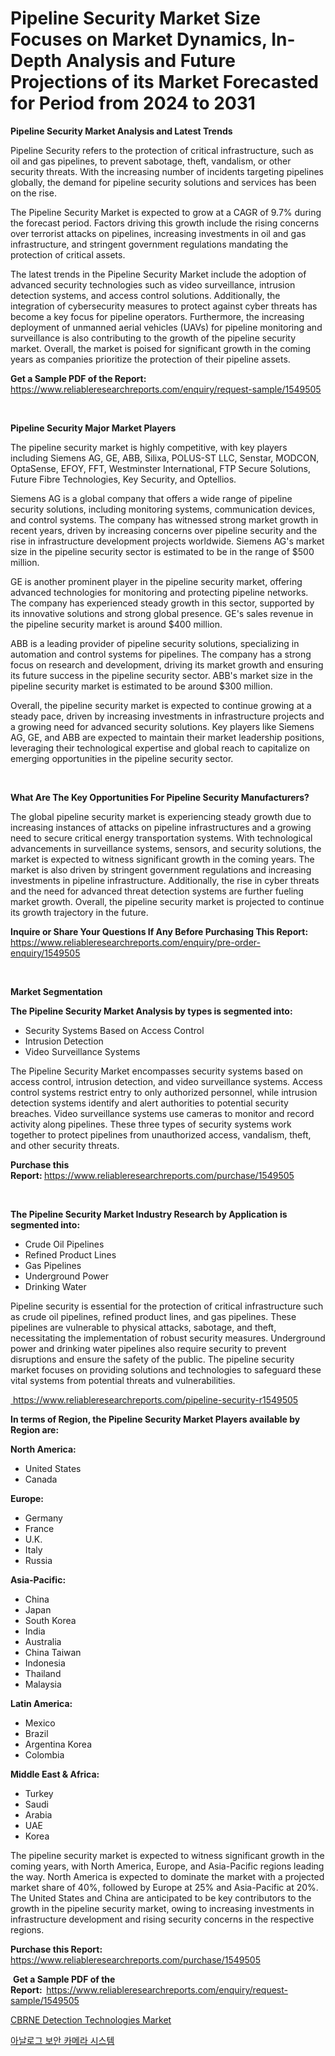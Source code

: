<p><h1>Pipeline Security Market Size Focuses on Market Dynamics, In-Depth Analysis and Future Projections of its Market Forecasted for Period from 2024 to 2031</h1></p><p><strong>Pipeline Security Market Analysis and Latest Trends</strong></p>
<p><p>Pipeline Security refers to the protection of critical infrastructure, such as oil and gas pipelines, to prevent sabotage, theft, vandalism, or other security threats. With the increasing number of incidents targeting pipelines globally, the demand for pipeline security solutions and services has been on the rise.</p><p>The Pipeline Security Market is expected to grow at a CAGR of 9.7% during the forecast period. Factors driving this growth include the rising concerns over terrorist attacks on pipelines, increasing investments in oil and gas infrastructure, and stringent government regulations mandating the protection of critical assets.</p><p>The latest trends in the Pipeline Security Market include the adoption of advanced security technologies such as video surveillance, intrusion detection systems, and access control solutions. Additionally, the integration of cybersecurity measures to protect against cyber threats has become a key focus for pipeline operators. Furthermore, the increasing deployment of unmanned aerial vehicles (UAVs) for pipeline monitoring and surveillance is also contributing to the growth of the pipeline security market. Overall, the market is poised for significant growth in the coming years as companies prioritize the protection of their pipeline assets.</p></p>
<p><strong>Get a Sample PDF of the Report:&nbsp;</strong> <a href="https://www.reliableresearchreports.com/enquiry/request-sample/1549505">https://www.reliableresearchreports.com/enquiry/request-sample/1549505</a></p>
<p>&nbsp;</p>
<p><strong>Pipeline Security Major Market Players</strong></p>
<p><p>The pipeline security market is highly competitive, with key players including Siemens AG, GE, ABB, Silixa, POLUS-ST LLC, Senstar, MODCON, OptaSense, EFOY, FFT, Westminster International, FTP Secure Solutions, Future Fibre Technologies, Key Security, and Optellios.</p><p>Siemens AG is a global company that offers a wide range of pipeline security solutions, including monitoring systems, communication devices, and control systems. The company has witnessed strong market growth in recent years, driven by increasing concerns over pipeline security and the rise in infrastructure development projects worldwide. Siemens AG's market size in the pipeline security sector is estimated to be in the range of $500 million.</p><p>GE is another prominent player in the pipeline security market, offering advanced technologies for monitoring and protecting pipeline networks. The company has experienced steady growth in this sector, supported by its innovative solutions and strong global presence. GE's sales revenue in the pipeline security market is around $400 million.</p><p>ABB is a leading provider of pipeline security solutions, specializing in automation and control systems for pipelines. The company has a strong focus on research and development, driving its market growth and ensuring its future success in the pipeline security sector. ABB's market size in the pipeline security market is estimated to be around $300 million.</p><p>Overall, the pipeline security market is expected to continue growing at a steady pace, driven by increasing investments in infrastructure projects and a growing need for advanced security solutions. Key players like Siemens AG, GE, and ABB are expected to maintain their market leadership positions, leveraging their technological expertise and global reach to capitalize on emerging opportunities in the pipeline security sector.</p></p>
<p>&nbsp;</p>
<p><strong>What Are The Key Opportunities For Pipeline Security Manufacturers?</strong></p>
<p><p>The global pipeline security market is experiencing steady growth due to increasing instances of attacks on pipeline infrastructures and a growing need to secure critical energy transportation systems. With technological advancements in surveillance systems, sensors, and security solutions, the market is expected to witness significant growth in the coming years. The market is also driven by stringent government regulations and increasing investments in pipeline infrastructure. Additionally, the rise in cyber threats and the need for advanced threat detection systems are further fueling market growth. Overall, the pipeline security market is projected to continue its growth trajectory in the future.</p></p>
<p><strong>Inquire or Share Your Questions If Any Before Purchasing This Report:</strong> <a href="https://www.reliableresearchreports.com/enquiry/pre-order-enquiry/1549505">https://www.reliableresearchreports.com/enquiry/pre-order-enquiry/1549505</a></p>
<p>&nbsp;</p>
<p><strong>Market Segmentation</strong></p>
<p><strong>The Pipeline Security Market Analysis by types is segmented into:</strong></p>
<p><ul><li>Security Systems Based on Access Control</li><li>Intrusion Detection</li><li>Video Surveillance Systems</li></ul></p>
<p><p>The Pipeline Security Market encompasses security systems based on access control, intrusion detection, and video surveillance systems. Access control systems restrict entry to only authorized personnel, while intrusion detection systems identify and alert authorities to potential security breaches. Video surveillance systems use cameras to monitor and record activity along pipelines. These three types of security systems work together to protect pipelines from unauthorized access, vandalism, theft, and other security threats.</p></p>
<p><strong>Purchase this Report:&nbsp;</strong><a href="https://www.reliableresearchreports.com/purchase/1549505">https://www.reliableresearchreports.com/purchase/1549505</a></p>
<p>&nbsp;</p>
<p><strong>The Pipeline Security Market Industry Research by Application is segmented into:</strong></p>
<p><ul><li>Crude Oil Pipelines</li><li>Refined Product Lines</li><li>Gas Pipelines</li><li>Underground Power</li><li>Drinking Water</li></ul></p>
<p><p>Pipeline security is essential for the protection of critical infrastructure such as crude oil pipelines, refined product lines, and gas pipelines. These pipelines are vulnerable to physical attacks, sabotage, and theft, necessitating the implementation of robust security measures. Underground power and drinking water pipelines also require security to prevent disruptions and ensure the safety of the public. The pipeline security market focuses on providing solutions and technologies to safeguard these vital systems from potential threats and vulnerabilities.</p></p>
<p><a href="https://www.reliableresearchreports.com/pipeline-security-r1549505">&nbsp;https://www.reliableresearchreports.com/pipeline-security-r1549505</a></p>
<p><strong>In terms of Region, the Pipeline Security Market Players available by Region are:</strong></p>
<p>
    <p> <strong> North America: </strong>
        <ul>
            <li>United States</li>
            <li>Canada</li>
        </ul>
        </p> 
    <p> <strong> Europe: </strong>
        <ul>
            <li>Germany</li>
            <li>France</li>
            <li>U.K.</li>
            <li>Italy</li>
            <li>Russia</li>
        </ul>
        </p> 
    <p> <strong> Asia-Pacific: </strong>
        <ul>
            <li>China</li>
            <li>Japan</li>
            <li>South Korea</li>
            <li>India</li>
            <li>Australia</li>
            <li>China Taiwan</li>
            <li>Indonesia</li>
            <li>Thailand</li>
            <li>Malaysia</li>
        </ul>
        </p> 
    <p> <strong> Latin America: </strong>
        <ul>
            <li>Mexico</li>
            <li>Brazil</li>
            <li>Argentina Korea</li>
            <li>Colombia</li>
        </ul>
        </p> 
    <p> <strong> Middle East & Africa: </strong>
        <ul>
            <li>Turkey</li>
            <li>Saudi</li>
            <li>Arabia</li>
            <li>UAE</li>
            <li>Korea</li>
        </ul>
    </p>
    </p>
<p><p>The pipeline security market is expected to witness significant growth in the coming years, with North America, Europe, and Asia-Pacific regions leading the way. North America is expected to dominate the market with a projected market share of 40%, followed by Europe at 25% and Asia-Pacific at 20%. The United States and China are anticipated to be key contributors to the growth in the pipeline security market, owing to increasing investments in infrastructure development and rising security concerns in the respective regions.</p></p>
<p><strong>Purchase this Report: </strong><a href="https://www.reliableresearchreports.com/purchase/1549505">https://www.reliableresearchreports.com/purchase/1549505</a></p>
<p>&nbsp;<strong>Get a Sample PDF of the Report:&nbsp;&nbsp;</strong><a href="https://www.reliableresearchreports.com/enquiry/request-sample/1549505">https://www.reliableresearchreports.com/enquiry/request-sample/1549505</a></p>
<p><strong></strong></p>
<p><p><a href="https://github.com/lbird53714/Market-Research-Report-List-4/blob/main/cbrne-detection-technologies-market.md">CBRNE Detection Technologies Market</a></p><p><a href="https://github.com/vdhdwjyp90142/Market-Research-Report-List-2/blob/main/377819858780.md">아날로그 보안 카메라 시스템</a></p></p>